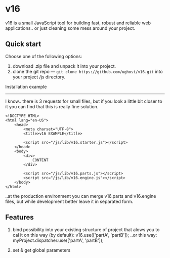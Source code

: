 v16 
===

v16 is a small JavaScript tool for building fast, robust and reliable web applications.. or just cleaning some mess around your project.

## Quick start
Choose one of the following options:
1. download .zip file and unpack it into your project.
2. clone the git repo — `git clone https://github.com/ughost/v16.git` into your project /js directory.

Installation example
____________________
I know.. there is 3 requests for small files, but if you look a little bit closer to it you can find that this is really fine solution.

	<!DOCTYPE HTML>
	<html lang="en-US">
		<head>
			<meta charset="UTF-8">
			<title>v16 EXAMPLE</title>
			
			<script src="/js/lib/v16.starter.js"></script>
		</head>
		<body>
			<div>
				CONTENT
			</div>
			
			<script src="/js/lib/v16.parts.js"></script>
			<script src="/js/lib/v16.engine.js"></script>
		</body>
	</html>

..at the production environment you can merge v16.parts and v16.engine files, but while development better leave it in separated form.

## Features
 1. bind possibility into your existing structure of project
 	that alows you to cal it on this way (by default): v16.use(['partA', 'partB']);
 	..or this way: myProject.dispatcher.use(['partA', 'partB']);
 	
 2. set & get global parameters